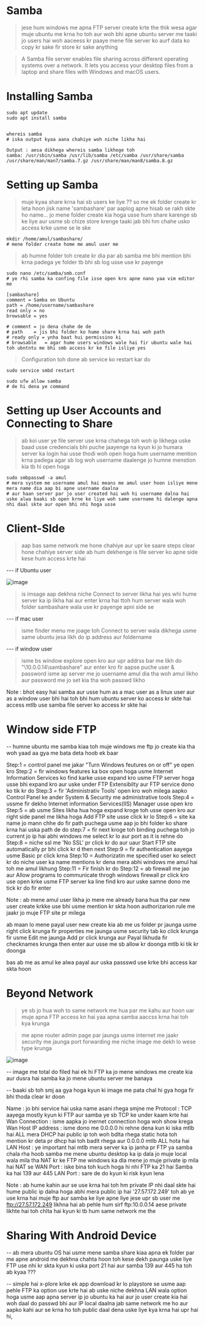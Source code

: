 # Samba 

> jese hum windows me apna FTP server create krte the thik wesa agar muje ubuntu me krna ho toh aur woh bhi apne ubuntu server me taaki jo users hai woh aaceess kr paaye mene file server ko aurf data ko copy kr sake fir store kr sake anything 

> A Samba file server enables file sharing across different operating systems over a network. It lets you access your desktop files from a laptop and share files with Windows and macOS users.

# Installing Samba

    sudo apt update
    sudo apt install samba
    
    
    whereis samba
    # iska output kyaa aana chahiye woh niche likha hai 
    
    Output : aesa dikhega whereis samba likhoge toh
    samba: /usr/sbin/samba /usr/lib/samba /etc/samba /usr/share/samba /usr/share/man/man7/samba.7.gz /usr/share/man/man8/samba.8.gz
    
    
# Setting up Samba

> muje kyaa share krna hai sb users ke liye ?? so me ek folder create kr leta hoon jisk name 'sambashare' par aaplog apne hisab se rakh skte ho name...
> jo mene folder create kia hoga usse hum share karenge sb ke liye aur usme sb chize store krenge taaki jab bhi hm chahe usko access krke usme se le ske
  
    mkdir /home/amul/sambashare/
    # mene folder create home me amul user me 

> ab humne folder toh create kr dia par ab samba me bhi mention bhi krna padega ye folder tb bhi sb log usse use kr payenge 

    sudo nano /etc/samba/smb.conf
    # ye rhi samba ka confing file isse open kro apne nano yaa vim editor me 
    
    [sambashare]
    comment = Samba on Ubuntu
    path = /home/username/sambashare
    read only = no
    browsable = yes
    
    # comment = jo dena chahe de de
    # path    = jis bhi folder ko hume share krna hai woh path 
    # ready only = ynha baat hui permissino ki 
    # browsable   = agar hume users windows wale hai fir ubuntu wale hai toh ubntntu me bhi smb access kr ke file isliye yes 
    
> Configuration toh done ab service ko restart kar do 

    sudo service smbd restart
    
    sudo ufw allow samba
    # de hi dena ye command 
    
# Setting up User Accounts and Connecting to Share
> ab koi user ye file server use krna chahega toh woh ip likhega uske baad usse credencials bhi puche jaayenge na kyun ki jo humara server ka login hai usse thodi woh open hoga hum username mention krna padega agar sb log woh username daalenge jo humne menstion kia tb hi open hoga 

    sudo smbpasswd -a amul
    # mera system me username amul hai means me amul user hoon isliye mene mera name dia aap bi apne username daalna 
    # aur haan server par jo user created hai woh hi username dalna hai uske alwa baaki sb open krne ke liye woh same username hi dalenge apna nhi daal skte aur open bhi nhi hoga usse 
  
# Client-SIde
> aap bas same network me hone chahiye aur upr ke saare steps clear hone chahiye server side ab hum dekhenge is file server ko apne side kese hum access krte hai 

--- if Ubuntu user

![image](https://user-images.githubusercontent.com/38901699/182024056-67262df8-5dc4-46f2-bbb4-1e36021a9508.png)

> is imsage aap dekhna niche Connect to server likha hai yes whi hume server ka ip likha hai aur enter krna hai ttoh hum server wala woh folder sambashare wala use kr payenge apni side se 

--- if mac user

> isme finder menu me joage toh Connect to server wala dikhega usme same ubuntu jesa likh do ip address aur foldername 

--- if window user

> isme bs window explore open kro aur upr addrss bar me likh do "\\10.0.0.14\sambashare" aur enter kro fir aapse puche user & password isme ap server me jo username amul dia tha woh amul likho aur password me jo set kia tha woh passwd likho 


Note : bhot easy hai samba aur usse hum as a mac user as a linux user aur as a window user bhi hai toh bhi hum ubuntu server ko access kr skte hai 
       access mtlb use samba file server ko access kr skte hai 
       
       
       
# Window side FTP

-- humne ubuntu me samba kiaa toh muje windows me ftp jo create kia tha woh yaad aa gya me bata deta hoob ek baar

Step:1 = control panel me jakar "Turn Windows feutures on or off" ye open kro 
Step:2 = fir windows features ka box open hoga usme Internet Information Services ko find karke usse expand kro usme FTP server hoga usse bhi expand kro aur uske under FTP Extensibilty aur FTP service dono ko tik kr do 
Step:3 = fir 'Administrativ Tools' open kro woh milega aapko Control Panel ke ander System & Security me administrative tools 
Step:4 = ussme fir dekho Internet information Services(IIS) Manager usse open kro 
Step:5 = ab usme Sites likha hua hoga expand kroge toh usse open kro aur right side panel me likha hoga Add FTP site usse click kr lo 
Step:6 = site ka name jo mann chhe do fir path puchega usme aap jo bhi folder ko share krna hai uska path de do 
step:7 = fir next kroge toh binding puchega toh jo current jo ip hai abhi windows me select kr lo aur port as it is rehne do 
Step:8 = niche ssl me 'No SSL' pr click kr do aur uaur Start FTP site automatically pr bhi click kr d then next 
Step:9 = fir authentication aayega usme Basic pr click krna 
Step:10 = Authorizatin me specified user ko select kr do niche user ka name mentions kr dena mera abhi windows me amul hai toh me amul likhung
Step:11 = Fir finish kr do 
Step:12 = ab firewall me jao aur Allow programs to communicate throgh windows firewall pr click kro use open krke usme FTP server ka line find kro aur uske samne dono me tick kr do fir enter


Note : ab mene amul user likha jo mere me already bana hua tha par new user create krkke use bhi usme mention kr skta hoon authorizarion rule me jaakr jo muje FTP site pr milega

ab maan lo mene payal user new create kia ab me us folder pr jaunga usme right click krunga fir properties me jaunga usme security tab ko click krunga fir usme Edit me jaunga Add pr click krunga aur Payal likhuda fir checknames krunga then enter 
aur usse me sb allow kr doonga mtlb ki tik kr doonga 

bas ab me as amul ke alwa payal aur uska passswd use krke bhi access kar skta hoon 


# Beyond Network

> ye sb jo hua woh to same network me hua par me kahu aur hoon uar muje apna FTP access kn hai yaa apna samba aaccss krna hai toh kya krunga 

> me apne router admin page par jaunga usme internet me jaakr security me jaunga port forwarding me niche image me dekh lo wese type krunga

![image](https://user-images.githubusercontent.com/38901699/182024980-59991a7e-374c-4500-8a59-b1f09434e9ae.png)

-- image me total do filed hai ek hi FTP ka jo mene windows me create kia aur dusra hai samba ka jo mene ubuntu server me banaya 

-- baaki sb toh smj  aa gya hoga kyun ki image me pata chal hi gya hoga fir bhi thoda clear kr doon 

Name : jo bhi service hai uska name asani rhega smjne me 
Protocol : TCP aayega mostly kyun ki FTP aur samba ye sb TCP ke under kaam krte hai 
Wan Connection : isme aapka jo inernet connection hoga woh show krega 
Wan Host IP address : isme dono me 0.0.0.0 hi rehne dena kun ki iska mtlb hai ALL mera DHCP hai public ip toh woh bdlta rhega static hota toh mention kr deta
                      pr dhcp hai toh badlt rhega aur 0.0.0.0 mtlb ALL hota hai 
LAN Host : ye important hai mtlb mera server ka ip janha pr FTP ya samba chala rha hoob 
           samba me mene ubuntu desktop ka ip dala jo muje local wala mila tha NAT kr ke 
           FTP me windows ka dla mene jo muje private ip mila hai NAT se
WAN Port : iske bina toh kuch hoga hi nhi 
           FTP ka 21 hai 
           Samba ka  hai 139 aur 445 
LAN Port : sare de do kyun ki risk kyun lena 

Note : ab hume kahin aur se use krna hai toh hm private IP nhi daal skte hai hume public ip dalna hoga abhi mera public ip hai '27.57.172.249'
       toh ab ye use krna hai muje ftp aur samba ke liye apne liye jese upr sb user me ftp://27.57.172.249 likhna hai ab pehle hum sirf ftp:10.0.0.14 aese private likhte hai toh chlta hai kyun ki tb hum same network me the 

# Sharing With Android Device

-- ab mera ubuntu OS hai usme mene samba share kiaa apna ek folder par me apne android me dekhna chahta hoon toh kese dekh paunga uske liye FTP use nhi kr skta kyun ki uska port 21 hai aur samba 139 aur 445 ha toh ab kyaa ???

-- simple hai x-plore  krke ek app download kr lo playstore se usme aap pehle FTP ka option use krte hai ab uske niche dekhna LAN wala option hoga usme aap apna server ip jo ubuntu ka hai aur jo user create kia hai woh daal do passwd bhi aur IP local daalna jab same network me ho aur aapko kahi aur se krna ho toh public daal dena uske liye kya krna hai upr hai hi,


